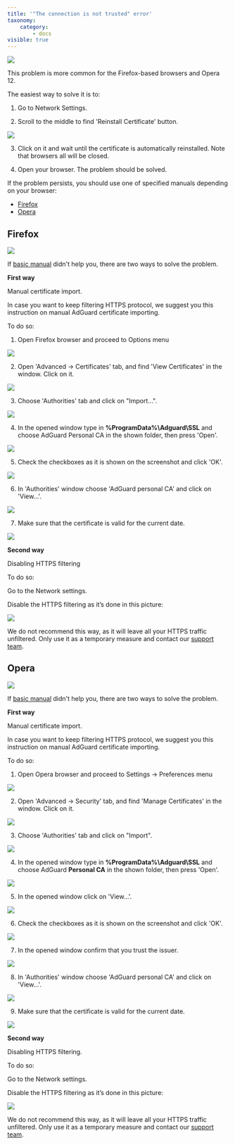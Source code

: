 ```yaml
---
title: '"The connection is not trusted" error'
taxonomy:
    category:
        - docs
visible: true
---
```


![](https://cdn.adguard.com/public/Adguard/kb/en/cert_en.png)

This problem is more common for the Firefox-based browsers and Opera 12.

<a name="basic"></a>
The easiest way to solve it is to:

1. Go to Network Settings.

2. Scroll to the middle to find 'Reinstall Certificate' button.

<img src="https://cdn.adguard.com/public/Adguard/kb/newscreenshots/En/Windows7.1/certEn.png" />

3. Click on it and wait until the certificate is automatically reinstalled. Note that browsers all will be closed.

4. Open your browser. The problem should be solved.

If the problem persists, you should use one of specified manuals depending on your browser:
 

* [Firefox](#firefox)
* [Opera](#opera)

<!---
* [Comodo IceDragon](#comodo)
* [K-Meleon](#k-meleon)
--->

<a name="firefox"></a>
## Firefox

![](ffox_en_1.png)

If [basic manual](#basic) didn't help you, there are two ways to solve the problem.

**First way**

Manual certificate import.

In case you want to keep filtering HTTPS protocol, we suggest you this instruction on manual AdGuard certificate importing.

To do so:
1. Open Firefox browser and proceed to Options menu

![](ffox_en_2.png)

2. Open 'Advanced -> Certificates' tab, and find 'View Certificates' in the window. Click on it.

![](ffox_en_3.png)


3. Choose 'Authorities' tab and click on "Import...".

![](ffox_en_4.png)

4. In the opened window type in **%ProgramData%\Adguard\SSL** and choose AdGuard Personal CA in the shown folder, then press 'Open'.

<img src="https://cdn.adguard.com/public/Adguard/kb/newscreenshots/En/Windows7.1/sslenru.png" />

5. Check the checkboxes as it is shown on the screenshot and click 'OK'.

![](ffox_cert_trust_en.png)

6. In 'Authorities' window choose 'AdGuard personal CA' and click on 'View...'.

![](ffox_en_7.png)


7. Make sure that the certificate is valid for the current date.

![](ffox_en_8.png)

**Second way**

Disabling HTTPS filtering

To do so:

Go to the Network settings.

Disable the HTTPS filtering as it’s done in this picture:

<img src="https://cdn.adguard.com/public/Adguard/kb/newscreenshots/En/Windows7.1/disableHTTPSEn.png" />

We do not recommend this way, as it will leave all your HTTPS traffic unfiltered. Only use it as a temporary measure and contact our [support team](/technical-support).

<a name="opera"></a>
## Opera

![](opera_en_1.png)

If [basic manual](#basic) didn't help you, there are two ways to solve the problem.

**First way**

Manual certificate import.

In case you want to keep filtering HTTPS protocol, we suggest you this instruction on manual AdGuard certificate importing.

To do so:
1. Open Opera browser and proceed to Settings -> Preferences menu

![](opera_en_2.png)

2. Open 'Advanced -> Security' tab, and find 'Manage Certificates' in the window. Click on it.

![](opera_en_3.png)

3. Choose 'Authorities' tab and click on "Import".

![](opera_en_4.png)


4. In the opened window type in **%ProgramData%\Adguard\SSL** and choose AdGuard **Personal CA** in the shown folder, then press 'Open'.

<img src="https://cdn.adguard.com/public/Adguard/kb/newscreenshots/En/Windows7.1/sslenru.png" />


5. In the opened window click on 'View...'.

![](opera_en_6.png)

6. Check the checkboxes as it is shown on the screenshot and click 'OK'.

![](opera_en_7.png)

7. In the opened window confirm that you trust the issuer.

![](opera_en_8.png)

8. In 'Authorities' window choose 'AdGuard personal CA' and click on 'View...'.

![](opera_en_9.png)

9. Make sure that the certificate is valid for the current date.

![](opera_en_10.png)

**Second way**

Disabling HTTPS filtering.

To do so:

Go to the Network settings.

Disable the HTTPS filtering as it’s done in this picture:

<img src="https://cdn.adguard.com/public/Adguard/kb/newscreenshots/En/Windows7.1/disableHTTPSEn.png" />

We do not recommend this way, as it will leave all your HTTPS traffic unfiltered. Only use it as a temporary measure and contact our [support team](/technical-support).

<!---
<a name="comodo"></a>
#### Comodo IceDragon

**Adding a security certificate Comodo IceDragon browser.**

If you are using Comodo Icedargon browser, then after installation of AdGuard you are going to have a problem with visiting websites, protected by a security certificate (https).

To solve this problem you need to install the AdGuard root certificate or disable https filtering.

**Instructions for a Comodo IceDragon browser.**

If when using a Comodo IceDragon browser with enabled https filtering you see the message that shown below, you need to install the AdGuard root certificate or disable https filtering in the AdGuard network settings.

![](IceDragon_EN_1.png)

Go to Browser Settings, in the "Advanced" tab click on the "Certificates" and then on "View certificates".

![](IceDragon_EN_2.png)

In the opened window select “Authorities” tab and click on “Import…”.

![](IceDragon_EN_3.png)


In the appeared window, type in the address bar: ** %ProgramData%\Adguard\NetworkTemp\SSL** and press Enter.

![](IceDragon_EN_4.png)

Choose “AdGuard CA.rar” from the list anf click “Open”.

![](IceDragon_EN_5.png)

In the appeared window, you need to select the purposes for which you are importing the certificate. Select all of the proposed options by putting a “tick” next to them and then press the "OK" button.

![](IceDragon_EN_6.png)


Click “Ok” once again.

![](IceDragon_EN_7.png)

After adding the certificate, restart the browser.

![](IceDragon_EN_8.png)




<a name="k-meleon"></a>
#### K-Meleon

##### Adding a security certificate to K-Meleon browser

If you are using K-Meleon browser, then after installation of AdGuard you are going to have a problem with visiting websites, protected by a security certificate (https).

To solve this problem you need to install the AdGuard root certificate or disable https filtering.

##### Instructions for a K-Meleon browser

If a browser shows you the following message, when you visit the website protected by a certificate, then you need to install the root certificate.

![](K-Meleon_1_EN.png)

To install the root certificate, follow the instructions below. Go to the “Tools” tab, then "View details", then click on "View certificates".

![](K-Meleon_2_EN.png)

In the opened window, select the tab "Authorities" and click "Import".

![](K-Meleon_3_EN.png)

In the appeared window, type in the address bar: % ProgramData% \ AdGuard \ NetworkTemp \ SSL and press Enter.

![](K-Meleon_4_EN.png)

Choose “AdGuard CA.rar” from the list and click “Open”.

![](K-Meleon_5_EN.png)

In the opened window, tick all the boxes and press "OK".

![](K-Meleon_6_EN.png)

Click “OK” once again.

![](K-Meleon_7_EN.png)

After adding the certificate, restart the browser.

![](K-Meleon_8_EN.png)

--->
